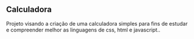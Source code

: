 ## Calculadora

Projeto visando  a criação de uma calculadora simples para fins de estudar e compreender melhor as linguagens de css, html e javascript..

